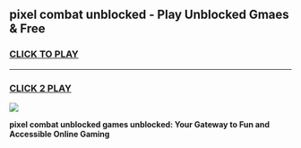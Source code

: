 
## pixel combat unblocked - Play Unblocked Gmaes & Free
<h3>
<a href="https://news.freeplayer.one?title=pixel_combat_unblocked&ref=23F">CLICK TO PLAY</a></h3>
<hr>

<h3>
<a href="https://news.freeplayer.one?title=pixel_combat_unblocked&ref=23F">CLICK 2 PLAY</a>
  
</h3>

<a href="https://news.freeplayer.one?title=pixel_combat_unblocked&ref=23F/"><img src="https://clearcache.store/games.png"></a>


**pixel combat unblocked games unblocked: Your Gateway to Fun and Accessible Online Gaming**
